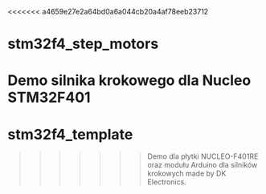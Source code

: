 <<<<<<< a4659e27e2a64bd0a6a044cb20a4af78eeb23712
# stm32f4_step_motors
Demo silnika krokowego dla Nucleo STM32F401
=======
# stm32f4_template
>>>>>>> Demo dla płytki NUCLEO-F401RE oraz modułu Arduino dla silników krokowych made by DK Electronics.
